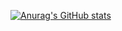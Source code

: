 [![Anurag's GitHub stats](https://github-readme-stats.vercel.app/api?nuub228=anuraghazra)](https://github.com/anuraghazra/github-readme-stats)
